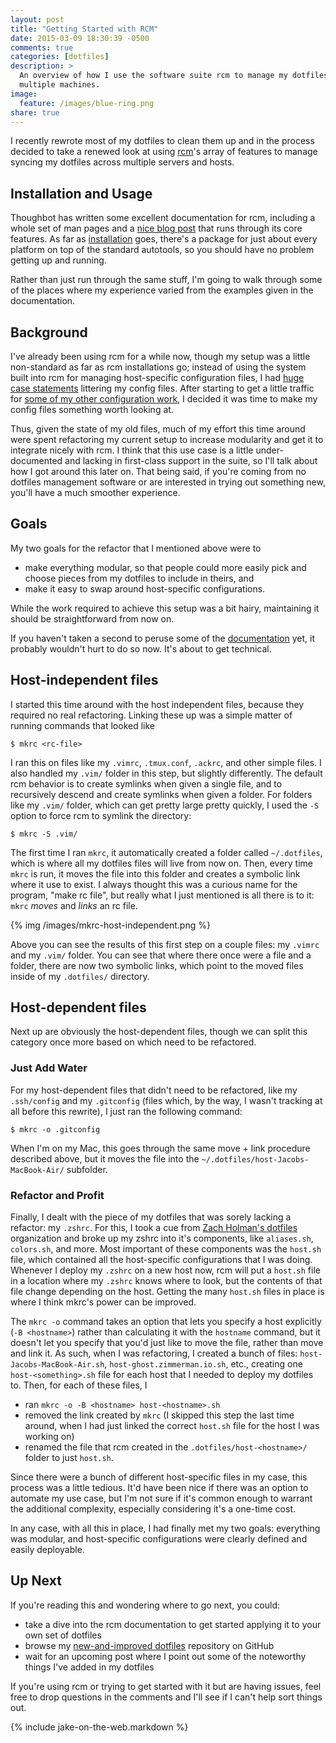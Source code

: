 ```yaml
---
layout: post
title: "Getting Started with RCM"
date: 2015-03-09 18:30:39 -0500
comments: true
categories: [dotfiles]
description: >
  An overview of how I use the software suite rcm to manage my dotfiles across
  multiple machines.
image:
  feature: /images/blue-ring.png
share: true
---
```


I recently rewrote most of my dotfiles to clean them up and in the process
decided to take a renewed look at using [rcm][rcm]'s array of features to manage
syncing my dotfiles across multiple servers and hosts.

<!-- more -->

## Installation and Usage

Thoughbot has written some excellent documentation for rcm, including a whole
set of man pages and a [nice blog post][rcm] that runs through its core
features. As far as [installation][rcm-install] goes, there's a package for just
about every platform on top of the standard autotools, so you should have no
problem getting up and running.

Rather than just run through the same stuff, I'm going to walk through some of
the places where my experience varied from the examples given in the
documentation.


## Background

I've already been using rcm for a while now, though my setup was a little
non-standard as far as rcm installations go; instead of using the system built
into rcm for managing host-specific configuration files, I had [huge case
statements][case] littering my config files. After starting to get a little
traffic for [some of my other configuration work][ide], I decided it was time to
make my config files something worth looking at.

Thus, given the state of my old files, much of my effort this time around
were spent refactoring my current setup to increase modularity and get it to
integrate nicely with rcm. I think that this use case is a little
under-documented and lacking in first-class support in the suite, so I'll talk
about how I got around this later on. That being said, if you're coming from no
dotfiles management software or are interested in trying out something new,
you'll have a much smoother experience.


## Goals

My two goals for the refactor that I mentioned above were to

- make everything modular, so that people could more easily pick and choose
  pieces from my dotfiles to include in theirs, and
- make it easy to swap around host-specific configurations.

While the work required to achieve this setup was a bit hairy, maintaining it
should be straightforward from now on.

If you haven't taken a second to peruse some of the [documentation][rcm7] yet,
it probably wouldn't hurt to do so now. It's about to get technical.


## Host-independent files

I started this time around with the host independent files, because they
required no real refactoring. Linking these up was a simple matter of running
commands that looked like

```
$ mkrc <rc-file>
```

I ran this on files like my `.vimrc`, `.tmux.conf`, `.ackrc`, and other simple
files. I also handled my `.vim/` folder in this step, but slightly differently.
The default rcm behavior is to create symlinks when given a single file, and to
recursively descend and create symlinks when given a folder. For folders like my
`.vim/` folder, which can get pretty large pretty quickly, I used the `-S`
option to force rcm to symlink the directory:

```
$ mkrc -S .vim/
```

The first time I ran `mkrc`, it automatically created a folder called
`~/.dotfiles`, which is where all my dotfiles files will live from now on. Then,
every time `mkrc` is run, it moves the file into this folder and creates a
symbolic link where it use to exist. I always thought this was a curious name
for the program, "make rc file", but really what I just mentioned is all there
is to it: `mkrc` _moves_ and _links_ an rc file.

{% img /images/mkrc-host-independent.png %}

Above you can see the results of this first step on a couple files: my `.vimrc`
and my `.vim/` folder. You can see that where there once were a file and a
folder, there are now two symbolic links, which point to the moved files inside
of my `.dotfiles/` directory.


## Host-dependent files

Next up are obviously the host-dependent files, though we can split this
category once more based on which need to be refactored.

### Just Add Water

For my host-dependent
files that didn't need to be refactored, like my `.ssh/config` and my
`.gitconfig` (files which, by the way, I wasn't tracking at all before this
rewrite), I just ran the following command:

```
$ mkrc -o .gitconfig
```

When I'm on my Mac, this goes through the same move + link procedure described
above, but it moves the file into the `~/.dotfiles/host-Jacobs-MacBook-Air/`
subfolder.


### Refactor and Profit

Finally, I dealt with the piece of my dotfiles that was sorely lacking a
refactor: my `.zshrc`. For this, I took a cue from [Zach Holman's
dotfiles][holman] organization and broke up my zshrc into it's components, like
`aliases.sh`, `colors.sh`, and more. Most important of these components was
the `host.sh` file, which contained all the host-specific configurations that I
was doing. Whenever I deploy my `.zshrc` on a new host now, rcm will put a
`host.sh` file in a location where my `.zshrc` knows where to look, but the
contents of that file change depending on the host. Getting the many `host.sh`
files in place is where I think mkrc's power can be improved.

The `mkrc -o` command takes an option that lets you specify a host explicitly
(`-B <hostname>`) rather than calculating it with the `hostname` command, but it doesn't
let you specify that you'd just like to move the file, rather than move and link
it. As such, when I was refactoring, I created a bunch of files:
`host-Jacobs-MacBook-Air.sh`, `host-ghost.zimmerman.io.sh`, etc., creating one
`host-<something>.sh` file for each host that I needed to deploy my dotfiles to.
Then, for each of these files, I

- ran `mkrc -o -B <hostname> host-<hostname>.sh`
- removed the link created by `mkrc` (I skipped this step the last time around,
  when I had just linked the correct `host.sh` file for the host I was working
  on)
- renamed the file that rcm created in the `.dotfiles/host-<hostname>/` folder
  to just `host.sh`.

Since there were a bunch of different host-specific files in my case, this
process was a little tedious. It'd have been nice if there was an option to
automate my use case, but I'm not sure if it's common enough to warrant
the additional complexity, especially considering it's a one-time cost.

In any case, with all this in place, I had finally met my two goals: everything
was modular, and host-specific configurations were clearly defined and easily
deployable.


## Up Next

If you're reading this and wondering where to go next, you could:

- take a dive into the rcm documentation to get started applying it to your own
  set of dotfiles
- browse my [new-and-improved dotfiles][dotfiles] repository on GitHub
- wait for an upcoming post where I point out some of the noteworthy things I've
  added in my dotfiles

If you're using rcm or trying to get started with it but are having issues, feel
free to drop questions in the comments and I'll see if I can't help sort things
out.


{% include jake-on-the-web.markdown %}


[rcm]: https://robots.thoughtbot.com/rcm-for-rc-files-in-dotfiles-repos
[rcm-install]: https://github.com/thoughtbot/rcm#installation
[case]: https://github.com/jez/dotfiles/blob/6beee7eb426a21102da174f65d1a706bedc28b57/zshrc#L135-L204
[ide]: https://github.com/jez/vim-as-an-ide
[rcm7]: http://thoughtbot.github.io/rcm/rcm.7.html
[holman]: https://github.com/holman/dotfiles
[dotfiles]: https://github.com/jez/dotfiles
